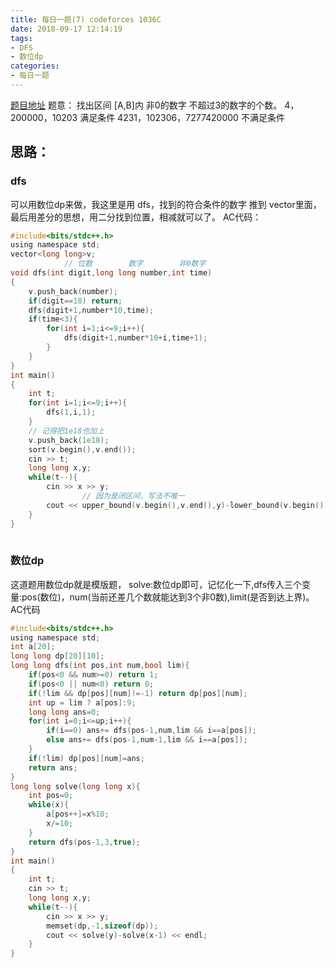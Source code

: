 ```yaml
---
title: 每日一题(7) codeforces 1036C
date: 2018-09-17 12:14:19
tags:
- DFS
- 数位dp
categories:
- 每日一题
---
```

[题目地址](http://codeforces.com/contest/1036/problem/C)
题意：
找出区间 [A,B]内 非0的数字 不超过3的数字的个数。
4，200000，10203	 满足条件
4231，102306，7277420000 不满足条件
## 思路：
### dfs
可以用数位dp来做，我这里是用 dfs，找到的符合条件的数字 推到 vector里面，最后用差分的思想，用二分找到位置，相减就可以了。
AC代码：
```C
#include<bits/stdc++.h>
using namespace std;
vector<long long>v;
			// 位数        数字        非0数字 
void dfs(int digit,long long number,int time)
{
	v.push_back(number);
	if(digit==18) return;
	dfs(digit+1,number*10,time);
	if(time<3){
		for(int i=1;i<=9;i++){
			dfs(digit+1,number*10+i,time+1);	
		}
	}
} 
int main()
{
	int t;
	for(int i=1;i<=9;i++){
		dfs(1,i,1);
	}
	// 记得把1e18也加上 
	v.push_back(1e18);
	sort(v.begin(),v.end());
	cin >> t;
	long long x,y;
	while(t--){
		cin >> x >> y;
				// 因为是闭区间，写法不唯一 
		cout << upper_bound(v.begin(),v.end(),y)-lower_bound(v.begin(),v.end(),x) << endl;
	}
}
 
```
### 数位dp
这道题用数位dp就是模版题，
solve:数位dp即可，记忆化一下,dfs传入三个变量:pos(数位)，num(当前还差几个数就能达到3个非0数),limit(是否到达上界)。
AC代码
```C
#include<bits/stdc++.h>
using namespace std;
int a[20];
long long dp[20][10];
long long dfs(int pos,int num,bool lim){
	if(pos<0 && num>=0) return 1;
	if(pos<0 || num<0) return 0;
	if(!lim && dp[pos][num]!=-1) return dp[pos][num];
	int up = lim ? a[pos]:9;
	long long ans=0;
	for(int i=0;i<=up;i++){
		if(i==0) ans+= dfs(pos-1,num,lim && i==a[pos]);
		else ans+= dfs(pos-1,num-1,lim && i==a[pos]);
	}
	if(!lim) dp[pos][num]=ans;
	return ans;
}
long long solve(long long x){
	int pos=0;
	while(x){
		a[pos++]=x%10;
		x/=10; 
	}
	return dfs(pos-1,3,true);
}
int main()
{
	int t;
	cin >> t;
	long long x,y;
	while(t--){
		cin >> x >> y;
		memset(dp,-1,sizeof(dp));
		cout << solve(y)-solve(x-1) << endl; 
	}
} 
```


